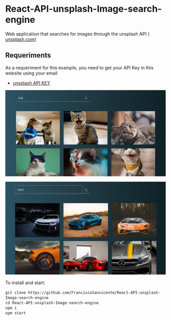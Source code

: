 # React-API-unsplash-Image-search-engine
Web application that searches for images through the unsplash API ( [unsplash.com](https://unsplash.com/))

## Requeriments
As a requeriment for this example, you need to get your API Key in this website using your email
* [ unsplash API KEY](https://unsplash.com)

![](https://github.com/FranciscoSanvicente/React-API-unsplash-Image-search-engine/blob/main/Docs/Captura.PNG)

![](https://github.com/FranciscoSanvicente/React-API-unsplash-Image-search-engine/blob/main/Docs/Captura1.PNG)


To install and start:
```
git clone https://github.com/FranciscoSanvicente/React-API-unsplash-Image-search-engine
cd React-API-unsplash-Image-search-engine
npm i
npm start
```

